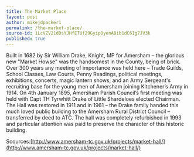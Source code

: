 ```yaml
---
title: The Market Place
layout: post
author: mikejdpacker1
permalink: /the-market-place/
source-id: 1LcVZV21dDsYJHfETUf29GyipOyenA8ib1dC6Ig7JV3k
published: true
---
```

Built in 1682 by Sir William Drake, Knight, MP for Amersham – the glorious new "Market Howse" was the handsomest in the County, being of brick. Over 300 years any meeting of importance was held here – Trade Guilds, School Classes, Law Courts, Penny Readings, political meetings, exhibitions, concerts, magic lantern shows, and an Army Sergeant's recruiting base for the young men of Amersham joining Kitchener’s Army in 1914. On 4th January 1895, Amersham Parish Council’s first meeting was held with Capt TH Tyrwhitt Drake of Little Shardeloes elected Chairman. The Hall was restored in 1911 and in 1961 – the Drake family handed this much loved public building to the Amersham Rural District Council – transferred by deed to ATC. The hall was completely refurbished in 1993 and particular attention was paid to preserve the character of this historic building.

Scources:[http://www.amersham-tc.gov.uk/projects/market-hall/](http://www.amersham-tc.gov.uk/projects/market-hall/)

